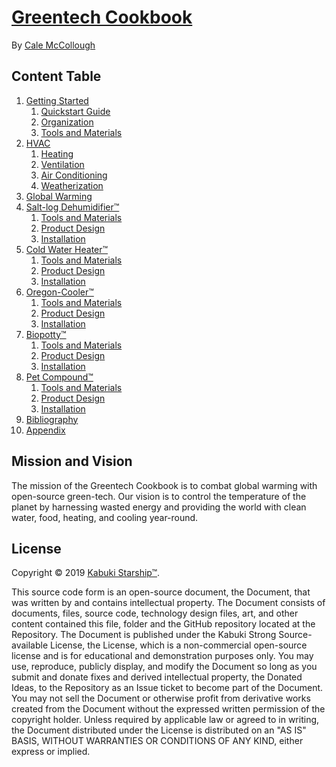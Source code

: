 # [Greentech Cookbook](github.com/oregon-cooler/greentech_cookbook)

By [Cale McCollough](https://calemccollough.github.io)

## Content Table

1. [Getting Started](./getting_started)
   1. [Quickstart Guide](./getting_started/quickstart_guide)
   1. [Organization](./getting_started/organization)
   1. [Tools and Materials](./salt-log_dehumidifier/tools_and_materials)
1. [HVAC](./hvac)
   1. [Heating](./hvac/heating)
   1. [Ventilation](./hvac/ventilation)
   1. [Air Conditioning](./hvac/air_conditioning)
   1. [Weatherization](./hvac/weatherization)
1. [Global Warming](./global_warming)
1. [Salt-log Dehumidifier™](./salt-log_dehumidifier)
   1. [Tools and Materials](./salt-log_dehumidifier/tools_and_materials)
   1. [Product Design](./salt-log_dehumidifier/product_design)
   1. [Installation](./salt-log_dehumidifier/installation)
1. [Cold Water Heater™](./cold_water_heater)
   1. [Tools and Materials](./cold_water_heater/tools_and_materials)
   1. [Product Design](./cold_water_heater/product_design)
   1. [Installation](./cold_water_heater/installation)
1. [Oregon-Cooler™](./oregon-cooler)
   1. [Tools and Materials](./oregon-cooler/tools_and_materials)
   1. [Product Design](./oregon-cooler/product_design)
   1. [Installation](./oregon-cooler/installation)
1. [Biopotty™](./biopotty)
   1. [Tools and Materials](./biopotty/tools_and_materials)
   1. [Product Design](./biopotty/product_design)
   1. [Installation](./biopotty/installation)
1. [Pet Compound™](./pet_compound)
   1. [Tools and Materials](./pet_compound/tools_and_materials)
   1. [Product Design](./pet_compound/product_design)
   1. [Installation](./pet_compound/installation)
1. [Bibliography](./bibliography)
1. [Appendix](./appendix)

## Mission and Vision

The mission of the Greentech Cookbook is to combat global warming with open-source green-tech. Our vision is to control the temperature of the planet by harnessing wasted energy and providing the world with clean water, food, heating, and cooling year-round.

## License

Copyright © 2019 [Kabuki Starship™](https://kabukistarship.com).

This source code form is an open-source document, the Document, that was written by and contains intellectual property. The Document consists of documents, files, source code, technology design files, art, and other content contained this file, folder and the GitHub repository located at the Repository. The Document is published under the Kabuki Strong Source-available License, the License, which is a non-commercial open-source license and is for educational and demonstration purposes only. You may use, reproduce, publicly display, and modify the Document so long as you submit and donate fixes and derived intellectual property, the Donated Ideas, to the Repository as an Issue ticket to become part of the Document. You may not sell the Document or otherwise profit from derivative works created from the Document without the expressed written permission of the copyright holder. Unless required by applicable law or agreed to in writing, the Document distributed under the License is distributed on an "AS IS" BASIS, WITHOUT WARRANTIES OR CONDITIONS OF ANY KIND, either express or implied.
